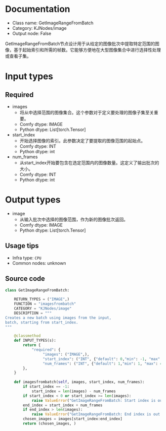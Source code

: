 
# Documentation
- Class name: GetImageRangeFromBatch
- Category: KJNodes/image
- Output node: False

GetImageRangeFromBatch节点设计用于从给定的图像批次中提取特定范围的图像，基于起始索引和所需的帧数。它能够方便地在大型图像集合中进行选择性处理或查看子集。

# Input types
## Required
- images
    - 将从中选择范围的图像集合。这个参数对于定义要处理的图像子集至关重要。
    - Comfy dtype: IMAGE
    - Python dtype: List[torch.Tensor]
- start_index
    - 开始选择图像的索引。此参数决定了要提取的图像范围的起始点。
    - Comfy dtype: INT
    - Python dtype: int
- num_frames
    - 从start_index开始要包含在选定范围内的图像数量。这定义了输出批次的大小。
    - Comfy dtype: INT
    - Python dtype: int

# Output types
- image
    - 从输入批次中选择的图像范围，作为新的图像批次返回。
    - Comfy dtype: IMAGE
    - Python dtype: List[torch.Tensor]


## Usage tips
- Infra type: `CPU`
- Common nodes: unknown


## Source code
```python
class GetImageRangeFromBatch:
    
    RETURN_TYPES = ("IMAGE",)
    FUNCTION = "imagesfrombatch"
    CATEGORY = "KJNodes/image"
    DESCRIPTION = """
Creates a new batch using images from the input,  
batch, starting from start_index.
"""

    @classmethod
    def INPUT_TYPES(s):
        return {
            "required": {
                 "images": ("IMAGE",),
                 "start_index": ("INT", {"default": 0,"min": -1, "max": 4096, "step": 1}),
                 "num_frames": ("INT", {"default": 1,"min": 1, "max": 4096, "step": 1}),
        },
    } 
    
    def imagesfrombatch(self, images, start_index, num_frames):
        if start_index == -1:
            start_index = len(images) - num_frames
        if start_index < 0 or start_index >= len(images):
            raise ValueError("GetImageRangeFromBatch: Start index is out of range")
        end_index = start_index + num_frames
        if end_index > len(images):
            raise ValueError("GetImageRangeFromBatch: End index is out of range")
        chosen_images = images[start_index:end_index]
        return (chosen_images, )

```
